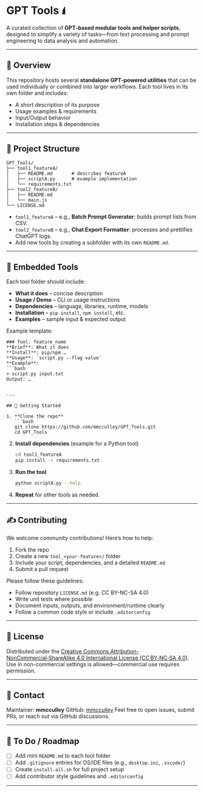 # GPT Tools 🖠️

A curated collection of **GPT‑based modular tools and helper scripts**, designed to simplify a variety of tasks—from text processing and prompt engineering to data analysis and automation.

---

## 🚀 Overview

This repository hosts several **standalone GPT-powered utilities** that can be used individually or combined into larger workflows. Each tool lives in its own folder and includes:

* A short description of its purpose
* Usage examples & requirements
* Input/Output behavior
* Installation steps & dependencies

---

## 📂 Project Structure

```
GPT_Tools/
├── tool1_featureA/
│   ├── README.md       # describes featureA
│   ├── scriptA.py      # example implementation
│   └── requirements.txt
├── tool2_featureB/
│   ├── README.md
│   └── main.js
└── LICENSE.md
```

* `tool1_featureA` – e.g., **Batch Prompt Generator**: builds prompt lists from CSV.
* `tool2_featureB` – e.g., **Chat Export Formatter**: processes and prettifies ChatGPT logs.
* Add new tools by creating a subfolder with its own `README.md`.

---

## 🧹 Embedded Tools

Each tool folder should include:

* **What it does** – concise description
* **Usage / Demo** – CLI or usage instructions
* **Dependencies** – language, libraries, runtime, models
* **Installation** – `pip install`, `npm install`, etc.
* **Examples** – sample input & expected output

Example template:

````
### Tool: feature_name
**Brief**: What it does  
**Install**: pip/npm …  
**Usage**: `script.py --flag value`  
**Example**:
```bash
> script.py input.txt
Output: …
````

````

---

## 🔧 Getting Started

1. **Clone the repo**
   ```bash
   git clone https://github.com/mmcculley/GPT_Tools.git
   cd GPT_Tools
````

2. **Install dependencies** (example for a Python tool)

   ```bash
   cd tool1_featureA
   pip install -r requirements.txt
   ```
3. **Run the tool**

   ```bash
   python scriptA.py --help
   ```
4. **Repeat** for other tools as needed.

---

## ✍️ Contributing

We welcome community contributions! Here’s how to help:

1. Fork the repo
2. Create a new `tool_<your‑feature>/` folder
3. Include your script, dependencies, and a detailed `README.md`
4. Submit a pull request

Please follow these guidelines:

* Follow repository `LICENSE.md` (e.g. CC BY-NC-SA 4.0)
* Write unit tests where possible
* Document inputs, outputs, and environment/runtime clearly
* Follow a common code style or include `.editorconfig`

---

## 📜 License

Distributed under the [Creative Commons Attribution-NonCommercial‑ShareAlike 4.0 International License (CC BY‑NC‑SA 4.0)](LICENSE.md).
Use in non-commercial settings is allowed—commercial use requires permission.

---

## 📩 Contact

Maintainer: **mmcculley**
GitHub: [mmcculley](https://github.com/mmcculley)
Feel free to open issues, submit PRs, or reach out via GitHub discussions.

---

## 📌 To Do / Roadmap

* [ ] Add mini `README.md` to each tool folder
* [ ] Add `.gitignore` entries for OS/IDE files (e.g., `desktop.ini`, `.vscode/`)
* [ ] Create `install-all.sh` for full project setup
* [ ] Add contributor style guidelines and `.editorconfig`

---
